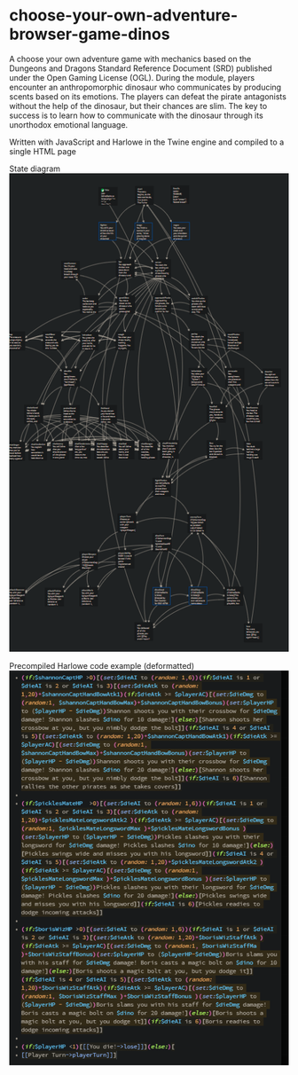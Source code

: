 # choose-your-own-adventure-browser-game-dinos
A choose your own adventure game with mechanics based on the Dungeons and Dragons Standard Reference Document (SRD) published under the Open Gaming License (OGL). During the module, players encounter an anthropomorphic dinosaur who communicates by producing scents based on its emotions. The players can defeat the pirate antagonists without the help of the dinosaur, but their chances are slim. The key to success is to learn how to communicate with the dinosaur through its unorthodox emotional language. 

Written with JavaScript and Harlowe in the Twine engine and compiled to a single HTML page

State diagram
![state-diagram](/State_Diagram.PNG)

Precompiled Harlowe code example (deformatted)
![harlowe](/harlowe-code-example-deformatted.PNG)
